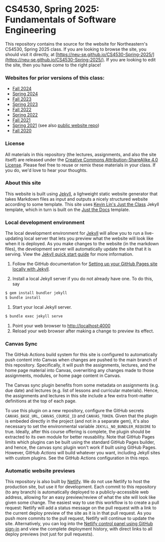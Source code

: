 # CS4530, Spring 2025: Fundamentals of Software Engineering
This repository contains the source for the website for Northeastern's CS4530, Spring 2025 class. If you are looking to browse the site, you should visit it directly, at [https://neu-se.github.io/CS4530-Spring-2025/](https://neu-se.github.io/CS4530-Spring-2025/). If you are looking to edit the site, then you have come to the right place!

### Websites for prior versions of this class:
* [Fall 2024](https://neu-se.github.io/CS4530-Fall-2024)
* [Spring 2024](https://neu-se.github.io/CS4530-Spring-2024)
* [Fall 2023](https://neu-se.github.io/CS4530-Fall-2023)
* [Spring 2023](https://neu-se.github.io/CS4530-Spring-2023)
* [Fall 2022](https://neu-se.github.io/CS4530-Fall-2022)
* [Spring 2022](https://neu-se.github.io/CS4530-Spring-2022)
* [Fall 2021](https://pages.github.ccs.neu.edu/CS4530-Fall2021/CourseWebSite/)
* [Spring 2021](https://neu-se.github.io/CS4530-CS5500-Spring-2021/) (see also [public website repo](https://github.com/neu-se/CS4530-CS5500-Spring-2021/))
* [Fall 2020](https://pages.github.ccs.neu.edu/CS5500-CourseMaterials/CS4530-CS5500-Fall2020/)

### License
All materials in this repository (the lectures, assignments, and also the site itself) are released under the [Creative Commons Attribution-ShareAlike 4.0 License](https://creativecommons.org/licenses/by-sa/4.0/). Please feel free to reuse or remix these materials in your class. If you do, we'd love to hear your thoughts.

### About this site
This website is built using [Jekyll](https://jekyllrb.com), a lighweight static website generator that takes Markdown files as input and outputs a nicely structured website according to some template. This site uses [Kevin Lin's Just the Class](https://kevinl.info/just-the-class/) Jekyll template, which in turn is built on the [Just the Docs](https://pmarsceill.github.io/just-the-docs/) template.

### Local development environment

The local development environment for [Jekyll](https://jekyllrb.com) will allow you to run a live-updating local server that lets you preview what the website will look like when it is deployed. As you make changes to the website (in the markdown files), the development server will automatically update the site that it is serving. View the [Jekyll quick start guide](https://jekyllrb.com/docs/) for more information.

1. Follow the GitHub documentation for [Setting up your GitHub Pages site locally with Jekyll](https://help.github.com/en/articles/setting-up-your-github-pages-site-locally-with-jekyll).

1. Install a local Jekyll server if you do not already have one.  To do this, say
```bash
$ gem install bundler jekyll
$ bundle install
```
1. Start your local Jekyll server.
```bash
$ bundle exec jekyll serve
```
1. Point your web browser to [http://localhost:4000](http://localhost:4000)
1. Reload your web browser after making a change to preview its effect.

### Canvas Sync
The GitHub Actions build system for this site is configured to automatically push content into Canvas when changes are pushed to the main branch of this repository. Specifically, it will push the assignments, lectures, and the home page material into Canvas, overwriting any changes made to those assignments, modules, or home page content in Canvas.

The Canvas sync plugin benefits from some metadata on assignments (e.g. due date) and lectures (e.g. list of lessons and curricular materials). Hence, the assignments and lectures in this site include a few extra front-matter definitions at the top of each page.

To use this plugin on a new repository, configure the GitHub secrets `CANVAS_BASE_URL`, `CANVAS_COURSE_ID` and `CANVAS_TOKEN`. Given that the plugin is embeded directly in the project (and not in a separate gem), it's also necessary to set the environmental variable `JEKYLL_NO_BUNDLER_REQUIRE` to true. Ideally, after this course offering is complete, the plugin should be extracted to its own module for better reusability. Note that GitHub Pages limits which plugins can be built using the standard GitHub Pages builder, and hence, the canvas sync plugin won't work if built using GitHub Pages. However, GitHub *Actions* will build whatever you want, including Jekyll sites with custom plugins. See the GitHub Actions configuration in this repo.

### Automatic website previews
This repository is also built by [Netlify](https://www.netlify.com). We do not use Netlify to host the production site, but use it for development. Each commit to this repository (to any branch) is automatically deployed to a publicly-accessible web address, allowing for an easy preview/review of what the site will look like given some change. The easiest way to use this workflow is to create a pull request: Netlify will add a status message on the pull request with a link to the current deploy preview of the site as it is in that pull request. As you push more commits to the pull request, Netlify will continue to update the site. Alternatively, you can log into the [Netlify control panel using GitHub sign-in](https://app.netlify.com/sites/objective-mclean-ad778c/overview) and view the complete deployment history, with direct links to all deploy previews (not just for pull requests).
